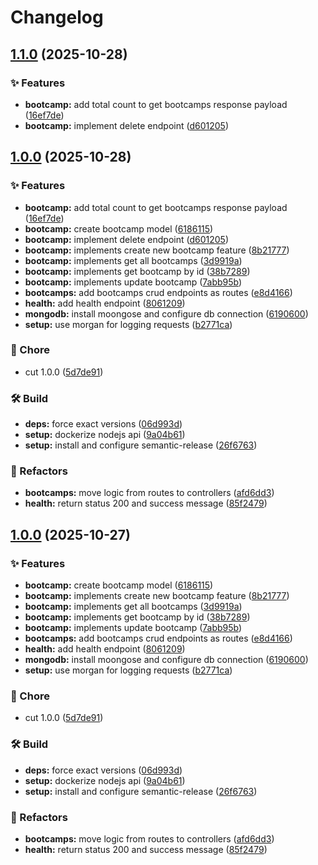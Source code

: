 # Changelog

## [1.1.0](https://github.com/gucasassi/devcamp/compare/v1.0.0...v1.1.0) (2025-10-28)


### ✨ Features

* **bootcamp:** add total count to get bootcamps response payload ([16ef7de](https://github.com/gucasassi/devcamp/commit/16ef7de4d18e9acad5b07ac3b2e67b361866a253))
* **bootcamp:** implement delete endpoint ([d601205](https://github.com/gucasassi/devcamp/commit/d601205dac1c5099fb94bd4d677727a1ade04152))

## [1.0.0](https://github.com/gucasassi/devcamp/compare/devcamp-v1.0.0...devcamp-v1.0.0) (2025-10-28)


### ✨ Features

* **bootcamp:** add total count to get bootcamps response payload ([16ef7de](https://github.com/gucasassi/devcamp/commit/16ef7de4d18e9acad5b07ac3b2e67b361866a253))
* **bootcamp:** create bootcamp model ([6186115](https://github.com/gucasassi/devcamp/commit/61861155e120125002fbd6ddac0e584813828111))
* **bootcamp:** implement delete endpoint ([d601205](https://github.com/gucasassi/devcamp/commit/d601205dac1c5099fb94bd4d677727a1ade04152))
* **bootcamp:** implements create new bootcamp feature ([8b21777](https://github.com/gucasassi/devcamp/commit/8b2177784543b544d11ef53f4e714f6dfa558b57))
* **bootcamp:** implements get all bootcamps ([3d9919a](https://github.com/gucasassi/devcamp/commit/3d9919a5bf7b7cb18b36feb567e92ec6517ecd71))
* **bootcamp:** implements get bootcamp by id ([38b7289](https://github.com/gucasassi/devcamp/commit/38b72894c3c459634c4393d45b528a78bbe0b51e))
* **bootcamp:** implements update bootcamp ([7abb95b](https://github.com/gucasassi/devcamp/commit/7abb95b864768d4d89ff13c51b19b3859109f945))
* **bootcamps:** add bootcamps crud endpoints as routes ([e8d4166](https://github.com/gucasassi/devcamp/commit/e8d4166e5db25b058390676964bc4c844cef8bf3))
* **health:** add health endpoint ([8061209](https://github.com/gucasassi/devcamp/commit/8061209cfd8df786d31066b201a15b104814dbc3))
* **mongodb:** install moongose and configure db connection ([6190600](https://github.com/gucasassi/devcamp/commit/6190600d9a28b04eff77d05d1d22036ba3bb594e))
* **setup:** use morgan for logging requests ([b2771ca](https://github.com/gucasassi/devcamp/commit/b2771ca20621af1f94fd82a293f0bae1eba69d9b))


### 🧹 Chore

* cut 1.0.0 ([5d7de91](https://github.com/gucasassi/devcamp/commit/5d7de914a1b3b3309d077378f3c8659a69a89633))


### 🛠️ Build

* **deps:** force exact versions ([06d993d](https://github.com/gucasassi/devcamp/commit/06d993da96aaf4f724096ff145e386cd675ba6f2))
* **setup:** dockerize nodejs api ([9a04b61](https://github.com/gucasassi/devcamp/commit/9a04b61735f31328f648a63bb91b97d6faaf7d20))
* **setup:** install and configure semantic-release ([26f6763](https://github.com/gucasassi/devcamp/commit/26f6763fd1029ac51aeba36ec66001791563e97a))


### 🔄 Refactors

* **bootcamps:** move logic from routes to controllers ([afd6dd3](https://github.com/gucasassi/devcamp/commit/afd6dd3ec09dada4925f6dc24e5985794848f67b))
* **health:** return status 200 and success message ([85f2479](https://github.com/gucasassi/devcamp/commit/85f2479ac56dd688552c1e9c53949e98ab508f12))

## [1.0.0](https://github.com/gucasassi/devcamp/compare/devcamp-v0.0.1...devcamp-v1.0.0) (2025-10-27)


### ✨ Features

* **bootcamp:** create bootcamp model ([6186115](https://github.com/gucasassi/devcamp/commit/61861155e120125002fbd6ddac0e584813828111))
* **bootcamp:** implements create new bootcamp feature ([8b21777](https://github.com/gucasassi/devcamp/commit/8b2177784543b544d11ef53f4e714f6dfa558b57))
* **bootcamp:** implements get all bootcamps ([3d9919a](https://github.com/gucasassi/devcamp/commit/3d9919a5bf7b7cb18b36feb567e92ec6517ecd71))
* **bootcamp:** implements get bootcamp by id ([38b7289](https://github.com/gucasassi/devcamp/commit/38b72894c3c459634c4393d45b528a78bbe0b51e))
* **bootcamp:** implements update bootcamp ([7abb95b](https://github.com/gucasassi/devcamp/commit/7abb95b864768d4d89ff13c51b19b3859109f945))
* **bootcamps:** add bootcamps crud endpoints as routes ([e8d4166](https://github.com/gucasassi/devcamp/commit/e8d4166e5db25b058390676964bc4c844cef8bf3))
* **health:** add health endpoint ([8061209](https://github.com/gucasassi/devcamp/commit/8061209cfd8df786d31066b201a15b104814dbc3))
* **mongodb:** install moongose and configure db connection ([6190600](https://github.com/gucasassi/devcamp/commit/6190600d9a28b04eff77d05d1d22036ba3bb594e))
* **setup:** use morgan for logging requests ([b2771ca](https://github.com/gucasassi/devcamp/commit/b2771ca20621af1f94fd82a293f0bae1eba69d9b))


### 🧹 Chore

* cut 1.0.0 ([5d7de91](https://github.com/gucasassi/devcamp/commit/5d7de914a1b3b3309d077378f3c8659a69a89633))


### 🛠️ Build

* **deps:** force exact versions ([06d993d](https://github.com/gucasassi/devcamp/commit/06d993da96aaf4f724096ff145e386cd675ba6f2))
* **setup:** dockerize nodejs api ([9a04b61](https://github.com/gucasassi/devcamp/commit/9a04b61735f31328f648a63bb91b97d6faaf7d20))
* **setup:** install and configure semantic-release ([26f6763](https://github.com/gucasassi/devcamp/commit/26f6763fd1029ac51aeba36ec66001791563e97a))


### 🔄 Refactors

* **bootcamps:** move logic from routes to controllers ([afd6dd3](https://github.com/gucasassi/devcamp/commit/afd6dd3ec09dada4925f6dc24e5985794848f67b))
* **health:** return status 200 and success message ([85f2479](https://github.com/gucasassi/devcamp/commit/85f2479ac56dd688552c1e9c53949e98ab508f12))
